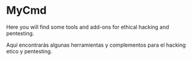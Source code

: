 # MyCmd
Here you will find some tools and add-ons for ethical hacking and pentesting.

Aquí encontrarás algunas herramientas y complementos para el hacking etico y pentesting.
